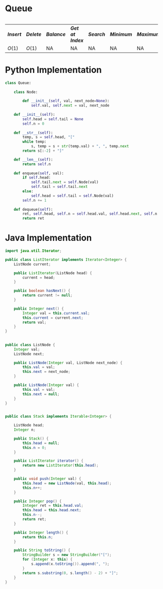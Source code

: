 # Queue
<table>
    <tr>
        <table>
            <tr>
                <td><strong><i>Insert</i></strong></td>
                <td><strong><i>Delete</i></strong></td>
                <td><strong><i>Balance</i></strong></td>
                <td><strong><i>Get at Index</i></strong></td>
                <td><strong><i>Search</i></strong></td>
                <td><strong><i>Minimum</i></strong></td>
                <td><strong><i>Maximum</i></strong></td>
                <td><strong><i>Space</i></strong></td>
            </tr>
            <tr>
                <td><i>O</i>(1)</td>
                <td><i>O</i>(1)</td>
                <td>NA</td>
                <td>NA</td>
                <td>NA</td>
                <td>NA</td>
                <td>NA</td>
                <td><i>O</i>(n)</td>
            </tr>
        </table>
    </tr>
</table>

# Python Implementation
``` python
class Queue:
    
    class Node:
        
        def __init__(self, val, next_node=None):
            self.val, self.next = val, next_node
    
    def __init__(self):
        self.head = self.tail = None
        self.n = 0
        
    def __str__(self):
        temp, s = self.head, "["
        while temp:
            s, temp = s + str(temp.val) + ", ", temp.next
        return s[:-2] + "]"

    def __len__(self):
        return self.n
        
    def enqueue(self, val):
        if self.head:
            self.tail.next = self.Node(val)
            self.tail = self.tail.next
        else:
            self.head = self.tail = self.Node(val)
        self.n += 1
        
    def dequeue(self):
        ret, self.head, self.n = self.head.val, self.head.next, self.n - 1
        return ret
```

# Java Implementation
``` java
import java.util.Iterator;

public class ListIterator implements Iterator<Integer> {
    ListNode current;

    public ListIterator(ListNode head) {
        current = head;
    }

    public boolean hasNext() {
        return current != null;
    }

    public Integer next() {
        Integer val = this.current.val;
        this.current = current.next;
        return val;
    }
}
    
    
public class ListNode {
    Integer val;
    ListNode next;

    public ListNode(Integer val, ListNode next_node) {
        this.val = val;
        this.next = next_node;
    }

    public ListNode(Integer val) {
        this.val = val;
        this.next = null;
    }
}

    
public class Stack implements Iterable<Integer> {

    ListNode head;
    Integer n;

    public Stack() {
        this.head = null;
        this.n = 0;
    }

    public ListIterator iterator() {
        return new ListIterator(this.head);
    }

    public void push(Integer val) {
        this.head = new ListNode(val, this.head);
        this.n++;
    }

    public Integer pop() {
        Integer ret = this.head.val;
        this.head = this.head.next;
        this.n--;
        return ret;
    }

    public Integer length() {
        return this.n;
    }

    public String toString() {
        StringBuilder s = new StringBuilder("[");
        for (Integer x: this) {
            s.append(x.toString()).append(", ");
        }
        return s.substring(0, s.length() - 2) + "]";
    }
}
```